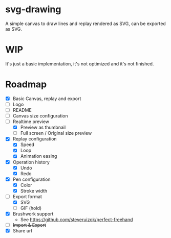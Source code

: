 # svg-drawing

A simple canvas to draw lines and replay rendered as SVG, can be exported as SVG.

# WIP

It's just a basic implementation, it's not optimized and it's not finished.

# Roadmap

- [x] Basic Canvas, replay and export
- [ ] Logo
- [ ] README
- [ ] Canvas size configuration
- [ ] Realtime preview
  - [x] Preview as thumbnail
  - [ ] Full screen / Original size preview
- [x] Replay configuration
  - [x] Speed
  - [x] Loop
  - [x] Animation easing
- [x] Operation history
  - [x] Undo
  - [x] Redo
- [x] Pen configuration
  - [x] Color
  - [x] Stroke width
- [ ] Export format
  - [x] SVG
  - [ ] GIF (hold)
- [x] Brushwork support
  - See https://github.com/steveruizok/perfect-freehand
- [ ] <span style="text-decoration: line-through">Import & Export</span>
- [x] Share url
